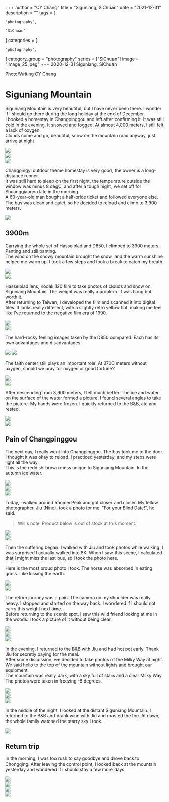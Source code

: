 +++
author = "CY Chang"
title = "Siguniang, SiChuan"
date = "2021-12-31"
description = ""
tags = [

    "photography",

    "SiChuan"

]
categories = [

    "photography",

]
category_group = "photography"
series = ["SiChuan"]
image = "image_25.jpeg"
+++
2020-12-31 Siguniang, SiChuan

Photo/Writing CY Chang

# Siguniang Mountain

Siguniang Mountain is very beautiful, but I have never been there.
I wonder if I should go there during the long holiday at the end of December.  
I booked a homestay in Changpinggou and left after confirming it.
It was still cold in the evening. It snowed and fogged. At almost 4,000 meters, I still felt a lack of oxygen.  
Clouds come and go, beautiful, snow on the mountain road anyway, just arrive at night

![](image_6.jpeg)   
![](image_27.jpeg)  
![](image_21.jpeg)  

Changpingyi outdoor theme homestay is very good, the owner is a long-distance runner.  
It was still hard to sleep on the first night, the temperature outside the window was minus 8 degC, and after a tough night, we set off for Shuangqiaogou late in the morning.  
A 60-year-old man bought a half-price ticket and followed everyone else. The bus was clean and quiet, so he decided to reload and climb to 3,900 meters.

![](image_18.jpeg)  

## 3900m

Carrying the whole set of Hasselblad and D850, I climbed to 3900 meters. Panting and still panting.  
The wind on the snowy mountain brought the snow, and the warm sunshine helped me warm up. I took a few steps and took a break to catch my breath.

![](image_10.jpeg)   
![](image_32.jpeg) 

Hasselblad lens, Kodak 120 film to take photos of clouds and snow on Siguniang Mountain. The weight was really a problem. It was tiring but worth it.  
After returning to Taiwan, I developed the film and scanned it into digital files. It looks really different, with a slightly retro yellow tint, making me feel like I’ve returned to the negative film era of 1990.

![](image_1.jpeg)  
![](image_22.jpeg)

The hard-rocky feeling images taken by the D850 compared. Each has its own advantages and disadvantages.

![](image_7.jpeg) 
![](image_14.jpeg)

The faith center still plays an important role. At 3700 meters without oxygen, should we pray for oxygen or good fortune?

![](image_29.jpeg)  
![](image_13.jpeg)  

After descending from 3,900 meters, I felt much better. The ice and water on the surface of the water formed a picture. I found several angles to take the picture. My hands were frozen. I quickly returned to the B&B, ate and rested.

![](image_2.jpeg)  
![](image_19.jpeg)  

## Pain of Changpinggou 

The next day, I really went into Changpinggou. The bus took me to the door. I thought it was okay to reload. I practiced yesterday, and my steps were light all the way.  
This is the reddish-brown moss unique to Siguniang Mountain. In the autumn ice water.

![](image_8.jpeg)  
![](image_4.jpeg)  
![](image_23.jpeg)

Today, I walked around Yaomei Peak and got closer and closer. My fellow photographer, Jiu (Nine), took a photo for me. "For your Blind Date!", he said.

> Will's note: Product below is out of stock at this moment.

![](image_24.jpeg)  
![](image_20.jpeg)

Then the suffering began. I walked with Jiu and took photos while walking. I was surprised I actually walked into 8K. When I saw this scene, I calculated that I might miss the last bus, so I took the photo here.  

Here is the most proud photo I took. The horse was absorbed in eating grass. Like kissing the earth.

![](image_25.jpeg)  
![](image_9.jpeg)

The return journey was a pain. The camera on my shoulder was really heavy. I stopped and started on the way back. I wondered if I should not carry this weight next time.  
Before returning to the scenic spot, I saw this wild friend looking at me in the woods. I took a picture of it without being clear.

![](image_12.jpeg)  
![](image_15.jpeg)  
![](image_16.jpeg)

In the evening, I returned to the B&B with Jiu and had hot pot early. Thank Jiu for secretly paying for the meal.  
After some discussion, we decided to take photos of the Milky Way at night. We said hello to the top of the mountain without lights and brought our equipment.  
The mountain was really dark, with a sky full of stars and a clear Milky Way. The photos were taken in freezing -8 degrees.

![](image_5.jpeg)  
![](image_26.jpeg)  
![](image_31.jpeg)

In the middle of the night, I looked at the distant Siguniang Mountain. I returned to the B&B and drank wine with Jiu and roasted the fire. At dawn, the whole family watched the starry sky I took.

![](image_17.jpeg)

## Return trip

In the morning, I was too rush to say goodbye and drove back to Chongqing. After leaving the control point, I looked back at the mountain yesterday and wondered if I should stay a few more days.

![](image_30.jpeg)  
![](image_11.jpeg)  
![](image_3.jpeg)  
![](image_28.jpeg)